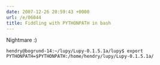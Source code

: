 ```yaml
---
date: 2007-12-26 20:59:43 +0000
url: /e/06044
title: Fiddling with PYTHONPATH in bash
---
```


Nightmare :)

	hendry@bogrund-14:~/lupy/Lupy-0.1.5.1a/lupy$ export PYTHONPATH=$PYTHONPATH:/home/hendry/lupy/Lupy-0.1.5.1a/
